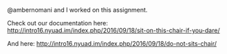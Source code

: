 @ambernomani and I worked on this assignment.

Check out our documentation here: http://intro16.nyuad.im/index.php/2016/09/18/sit-on-this-chair-if-you-dare/

And here: http://intro16.nyuad.im/index.php/2016/09/18/do-not-sits-chair/
